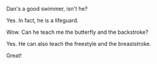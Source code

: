 Dan's a good swimmer, isn't he?

Yes. In fact, he is a lifeguard.

Wow. Can he teach me the butterfly and the backstroke?

Yes. He can also teach the freestyle and the breaststroke.

Great!
